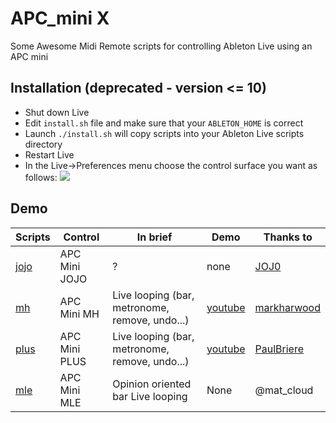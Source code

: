 # APC_mini X

Some Awesome Midi Remote scripts for controlling Ableton Live using an APC mini

## Installation (deprecated - version <= 10)

* Shut down Live
* Edit `install.sh` file and make sure that your `ABLETON_HOME` is correct
* Launch `./install.sh` will copy scripts into your Ableton Live scripts directory
* Restart Live
* In the Live->Preferences menu choose the control surface you want as follows: ![](ableton_live_control.png)

## Demo

| Scripts | Control | In brief | Demo | Thanks to |
| ------ | ------ | ------ | ------ | ------ |
| [jojo](./jojo/README.md) | APC Mini JOJO | ? | none | [JOJ0](https://github.com/JOJ0/ableton-live9-remote-scripts/tree/master/APC_mini_jojo)|
| [mh](./mh/README.md) | APC Mini MH | Live looping (bar, metronome, remove, undo...) | [youtube](https://www.youtube.com/watch?v=Nd9lvAHpqTE&feature=youtu.be) | [markharwood](https://github.com/markharwood/MH_APC_mini) |
| [plus](./plus/README.md) | APC Mini PLUS | Live looping (bar, metronome, remove, undo...) | [youtube](https://youtu.be/Rrd3BDDvSlc) | [PaulBriere](https://gitlab.com/Paulybri/apc_mini_plus) |
| [mle](./mle/README.md) | APC Mini MLE | Opinion oriented bar Live looping | None | @mat_cloud |


